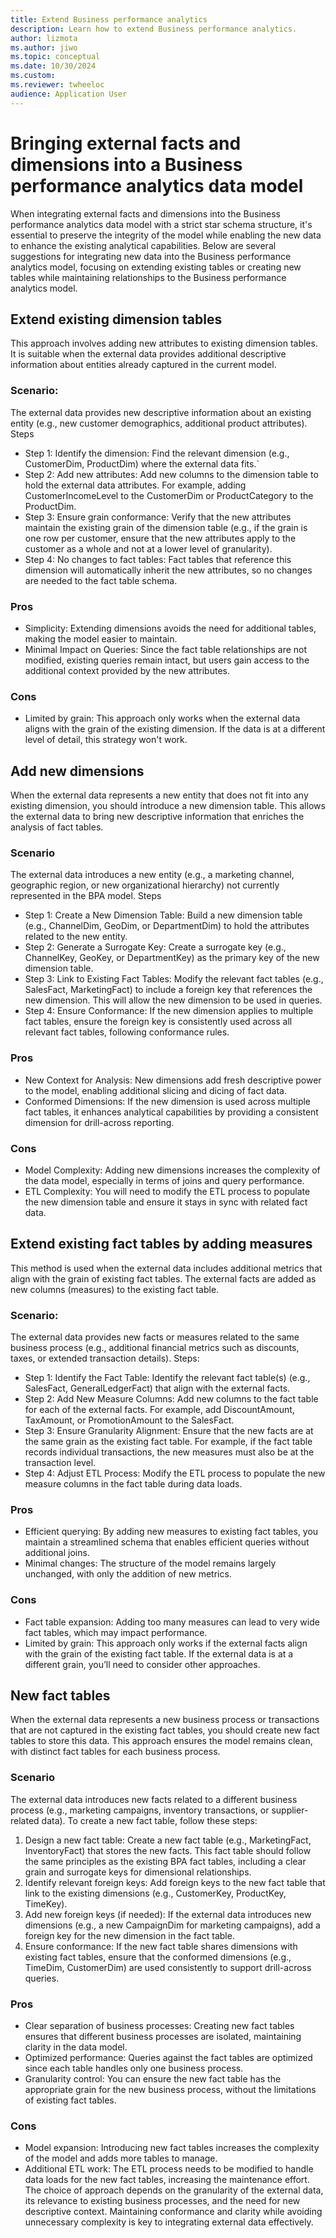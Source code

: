 ```yaml
---
title: Extend Business performance analytics
description: Learn how to extend Business performance analytics.
author: lizmota
ms.author: jiwo
ms.topic: conceptual
ms.date: 10/30/2024
ms.custom:
ms.reviewer: twheeloc 
audience: Application User
---
```


# Bringing external facts and dimensions into a Business performance analytics data model
When integrating external facts and dimensions into the Business performance analytics data model with a strict star schema structure, it's essential to preserve the integrity of the model while enabling the new data to enhance the existing analytical capabilities. Below are several suggestions for integrating new data into the Business performance analytics model, focusing on extending existing tables or creating new tables while maintaining relationships to the Business performance analytics model.

## Extend existing dimension tables
This approach involves adding new attributes to existing dimension tables. It is suitable when the external data provides additional descriptive information about entities already captured in the current model.

### Scenario:
The external data provides new descriptive information about an existing entity (e.g., new customer demographics, additional product attributes).
Steps
- Step 1: Identify the dimension: Find the relevant dimension (e.g., CustomerDim, ProductDim) where the external data fits.`
- Step 2: Add new attributes: Add new columns to the dimension table to hold the external data attributes. For example, adding CustomerIncomeLevel to the CustomerDim or ProductCategory to the ProductDim.
- Step 3: Ensure grain conformance: Verify that the new attributes maintain the existing grain of the dimension table (e.g., if the grain is one row per customer, ensure that the new attributes apply to the customer as a whole and not at a lower level of granularity).
- Step 4: No changes to fact tables: Fact tables that reference this dimension will automatically inherit the new attributes, so no changes are needed to the fact table schema.

### Pros
- Simplicity: Extending dimensions avoids the need for additional tables, making the model easier to maintain.
- Minimal Impact on Queries: Since the fact table relationships are not modified, existing queries remain intact, but users gain access to the additional context provided by the new attributes.

### Cons
- Limited by grain: This approach only works when the external data aligns with the grain of the existing dimension. If the data is at a different level of detail, this strategy won't work.

## Add new dimensions
When the external data represents a new entity that does not fit into any existing dimension, you should introduce a new dimension table. This allows the external data to bring new descriptive information that enriches the analysis of fact tables.

### Scenario
The external data introduces a new entity (e.g., a marketing channel, geographic region, or new organizational hierarchy) not currently represented in the BPA model.
Steps
- Step 1: Create a New Dimension Table: Build a new dimension table (e.g., ChannelDim, GeoDim, or DepartmentDim) to hold the attributes related to the new entity.
- Step 2: Generate a Surrogate Key: Create a surrogate key (e.g., ChannelKey, GeoKey, or DepartmentKey) as the primary key of the new dimension table.
- Step 3: Link to Existing Fact Tables: Modify the relevant fact tables (e.g., SalesFact, MarketingFact) to include a foreign key that references the new dimension. This will allow the new dimension to be used in queries.
- Step 4: Ensure Conformance: If the new dimension applies to multiple fact tables, ensure the foreign key is consistently used across all relevant fact tables, following conformance rules.

### Pros
- New Context for Analysis: New dimensions add fresh descriptive power to the model, enabling additional slicing and dicing of fact data.
- Conformed Dimensions: If the new dimension is used across multiple fact tables, it enhances analytical capabilities by providing a consistent dimension for drill-across reporting.

### Cons
- Model Complexity: Adding new dimensions increases the complexity of the data model, especially in terms of joins and query performance.
- ETL Complexity: You will need to modify the ETL process to populate the new dimension table and ensure it stays in sync with related fact data.


## Extend existing fact tables by adding measures
This method is used when the external data includes additional metrics that align with the grain of existing fact tables. The external facts are added as new columns (measures) to the existing fact table.

### Scenario:
The external data provides new facts or measures related to the same business process (e.g., additional financial metrics such as discounts, taxes, or extended transaction details).
Steps:
- Step 1: Identify the Fact Table: Identify the relevant fact table(s) (e.g., SalesFact, GeneralLedgerFact) that align with the external facts.
- Step 2: Add New Measure Columns: Add new columns to the fact table for each of the external facts. For example, add DiscountAmount, TaxAmount, or PromotionAmount to the SalesFact.
- Step 3: Ensure Granularity Alignment: Ensure that the new facts are at the same grain as the existing fact table. For example, if the fact table records individual transactions, the new measures must also be at the transaction level.
- Step 4: Adjust ETL Process: Modify the ETL process to populate the new measure columns in the fact table during data loads.

### Pros
- Efficient querying: By adding new measures to existing fact tables, you maintain a streamlined schema that enables efficient queries without additional joins.
- Minimal changes: The structure of the model remains largely unchanged, with only the addition of new metrics.

### Cons
- Fact table expansion: Adding too many measures can lead to very wide fact tables, which may impact performance.
- Limited by grain: This approach only works if the external facts align with the grain of the existing fact table. If the external data is at a different grain, you’ll need to consider other approaches.


## New fact tables
When the external data represents a new business process or transactions that are not captured in the existing fact tables, you should create new fact tables to store this data. This approach ensures the model remains clean, with distinct fact tables for each business process.

### Scenario
The external data introduces new facts related to a different business process (e.g., marketing campaigns, inventory transactions, or supplier-related data).
To create a new fact table, follow these steps:
1. Design a new fact table: Create a new fact table (e.g., MarketingFact, InventoryFact) that stores the new facts. This fact table should follow the same principles as the existing BPA fact tables, including a clear grain and surrogate keys for dimensional relationships.
2. Identify relevant foreign keys: Add foreign keys to the new fact table that link to the existing dimensions (e.g., CustomerKey, ProductKey, TimeKey).
3. Add new foreign keys (if needed): If the external data introduces new dimensions (e.g., a new CampaignDim for marketing campaigns), add a foreign key for the new dimension in the fact table.
4. Ensure conformance: If the new fact table shares dimensions with existing fact tables, ensure that the conformed dimensions (e.g., TimeDim, CustomerDim) are used consistently to support drill-across queries.

### Pros
- Clear separation of business processes: Creating new fact tables ensures that different business processes are isolated, maintaining clarity in the data model.
- Optimized performance: Queries against the fact tables are optimized since each table handles only one business process.
- Granularity control: You can ensure the new fact table has the appropriate grain for the new business process, without the limitations of existing fact tables.

### Cons
- Model expansion: Introducing new fact tables increases the complexity of the model and adds more tables to manage.
- Additional ETL work: The ETL process needs to be modified to handle data loads for the new fact tables, increasing the maintenance effort. The choice of approach depends on the granularity of the external data, its relevance to existing business processes, and the need for new descriptive context. Maintaining conformance and clarity while avoiding unnecessary complexity is key to integrating external data effectively.
